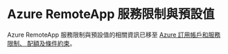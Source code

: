 <properties 
    pageTitle="Azure RemoteApp 服務限制"
    description="了解 Azure RemoteApp 的限制與預設值" 
    services="remoteapp" 
    documentationCenter="" 
    authors="lizap" 
    manager="mbaldwin" />

<tags 
    ms.service="remoteapp" 
    ms.workload="compute" 
    ms.tgt_pltfrm="na" 
    ms.devlang="na" 
    ms.topic="article" 
    ms.date="07/06/2015" 
    ms.author="elizapo" />


# Azure RemoteApp 服務限制與預設值

Azure RemoteApp 服務限制與預設值的相關資訊已移至 [Azure 訂用帳戶和服務限制、 配額及條件約束](../azure-subscription-service-limits.md)。

 

<!---HONumber=July15_HO2-->